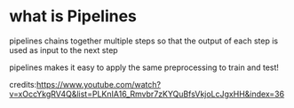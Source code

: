 # what is Pipelines
pipelines chains together multiple steps so that the output of each step is used as input to the next step 

pipelines makes it easy to apply the same preprocessing to train and test!


credits:https://www.youtube.com/watch?v=xOccYkgRV4Q&list=PLKnIA16_Rmvbr7zKYQuBfsVkjoLcJgxHH&index=36
